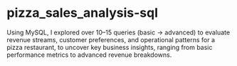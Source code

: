 # pizza_sales_analysis-sql
Using MySQL, I explored over 10–15 queries (basic → advanced) to evaluate revenue streams, customer preferences, and operational patterns for a pizza restaurant, to uncover key business insights, ranging from basic performance metrics to advanced revenue breakdowns. 
